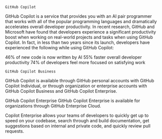 ```
GitHub Copilot
```

GitHub Copilot is a service that provides you with an AI pair programmer that works with all of the popular programming languages and dramatically accelerates overall developer productivity. In recent research, GitHub and Microsoft have found that developers experience a significant productivity boost when working on real-world projects and tasks when using GitHub Copilot. In fact, in less than two years since its launch, developers have experienced the following while using GitHub Copilot:

46% of new code is now written by AI
55% faster overall developer productivity
74% of developers feel more focused on satisfying work


```
GitHub Copilot Business
```

GitHub Copilot is available through GitHub personal accounts with GitHub Copilot Individual, or through organization or enterprise accounts with GitHub Copilot Business and GitHub Copilot Enterprise.


GitHub Copilot Enterprise
GitHub Copilot Enterprise is available for organizations through GitHub Enterprise Cloud.

Copilot Enterprise allows your teams of developers to quickly get up to speed on your codebase, search through and build documentation, get suggestions based on internal and private code, and quickly review pull requests.
